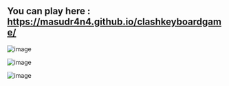 ## You can play here : https://masudr4n4.github.io/clashkeyboardgame/
![image](https://github.com/user-attachments/assets/7a87c17e-249c-4a26-ae2f-28a457dad248)

![image](https://github.com/user-attachments/assets/27667bf8-b11f-4884-8c8f-273fac67da72)

![image](https://github.com/user-attachments/assets/a2b5f61b-4e0a-4ff1-8326-74cbcfb9151f)
